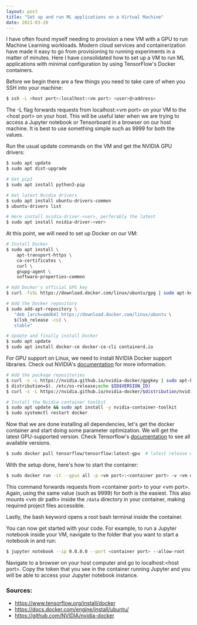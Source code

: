 ```yaml
---
layout: post
title: "Set up and run ML applications on a Virtual Machine"
date: 2021-03-20
---
```


I have often found myself needing to provision a new VM with a GPU to run Machine Learning workloads. Modern cloud services and containerization have made it easy to go from provisioning to running experiments in a matter of minutes. Here I have consolidated how to set up a VM to run ML applications with minimal configuration by using TensorFlow's Docker containers.

Before we begin there are a few things you need to take care of when you SSH into your machine:

```bash
$ ssh -L <host port>:localhost:<vm port> <user>@<address>
```

The -L flag forwards requests from localhost:\<vm port\> on your VM to the \<host port\> on your host. This will be useful later when we are trying to access a Jupyter notebook or Tensorboard in a browser on our host machine. It is best to use something simple such as 9999 for both the values.

Run the usual update commands on the VM and get the NVIDIA GPU drivers:

```bash
$ sudo apt update
$ sudo apt dist-upgrade

# Get pip3
$ sudo apt install python3-pip

# Get latest Nvidia drivers
$ sudo apt install ubuntu-drivers-common
$ ubuntu-drivers list

# Here install nvidia-driver-<ver>, perferably the latest
$ sudo apt install nvidia-driver-<ver>
```

At this point, we will need to set up Docker on our VM:

```bash
# Install Docker
$ sudo apt install \
    apt-transport-https \
    ca-certificates \
    curl \
    gnupg-agent \
    software-properties-common

# Add Docker's official GPG key
$ curl -fsSL https://download.docker.com/linux/ubuntu/gpg | sudo apt-key add -

# Add the Docker repository
$ sudo add-apt-repository \
   "deb [arch=amd64] https://download.docker.com/linux/ubuntu \
   $(lsb_release -cs) \
   stable"

# Update and finally install Docker
$ sudo apt update
$ sudo apt install docker-ce docker-ce-cli containerd.io
```

For GPU support on Linux, we need to install NVIDIA Docker support libraries. Check out NVIDIA's [documentation](https://nvidia.github.io/nvidia-docker/) for more information.

```bash
# Add the package repositories
$ curl -s -L https://nvidia.github.io/nvidia-docker/gpgkey | sudo apt-key add -
$ distribution=$(. /etc/os-release;echo $ID$VERSION_ID)
$ curl -s -L https://nvidia.github.io/nvidia-docker/$distribution/nvidia-docker. \ list | sudo tee /etc/apt/sources.list.d/nvidia-docker.list

# Install the Nvidia container toolkit
$ sudo apt update && sudo apt install -y nvidia-container-toolkit
$ sudo systemctl restart docker
```
Now that we are done installing all dependencies, let's get the docker container and start doing some parameter optimization. We will get the latest GPU-supported version. Check Tensorflow's [documentation](https://www.tensorflow.org/install/docker) to see all available versions. 

```bash
$ sudo docker pull tensorflow/tensorflow:latest-gpu  # latest release w/ GPU support
```

With the setup done, here's how to start the container:

```bash
$ sudo docker run -it --gpus all -p <vm port>:<container port> -v <vm dir path>:/data tensorflow/tensorflow:latest-gpu bash
```

This command forwards requests from \<container port\> to your \<vm port\>. Again, using the same value (such as 9999) for both is the easiest. This also mounts \<vm dir path\> inside the `/data` directory in your container, making required project files accessible.

Lastly, the bash keyword opens a root bash terminal inside the container.

You can now get started with your code. For example, to run a Jupyter notebook inside your VM, navigate to the folder that you want to start a notebook in and run:

```bash
$ jupyter notebook --ip 0.0.0.0 --port <container port> --allow-root
```

Navigate to a browser on your host computer and go to localhost:\<host port\>. Copy the token that you see in the container running Jupyter and you will be able to access your Jupyter notebook instance.

### Sources:
* <https://www.tensorflow.org/install/docker>
* <https://docs.docker.com/engine/install/ubuntu/>
* <https://github.com/NVIDIA/nvidia-docker>